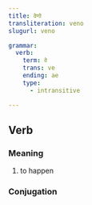 ```yaml
---
title: वेणो
transliteration: veno
slugurl: veno

grammar: 
  verb:
    term: वे
    trans: ve
    ending: ae
    type: 
      - intransitive

---
```


## Verb
### Meaning
1. to happen

### Conjugation
<verb-conj :grammar="grammar"></verb-conj>